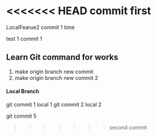 <<<<<<< HEAD
commit first
=======
LocalFearue2 commit 1 time

test 1 commit 1
## Learn Git command for works
1. make origin branch new commit
2. make origin branch new commit 2

#### Local Branch

git commit 1 local 1
git commit 2 local 2

git commit 5
>>>>>>> second commit
